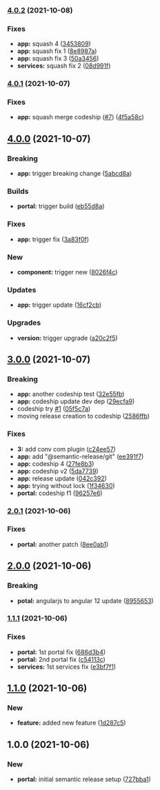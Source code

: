 ### [4.0.2](https://github.com/gparasyris/versioning-demo/compare/v4.0.1...v4.0.2) (2021-10-08)


### Fixes

* **app:** squash 4 ([3453809](https://github.com/gparasyris/versioning-demo/commit/34538098870b3d34373ded036402e4af964c546f))
* **app:** squash fix 1 ([8e8987a](https://github.com/gparasyris/versioning-demo/commit/8e8987ab56af5561e043504b3da1d04cbb264ccb))
* **app:** squash fix 3 ([50a3456](https://github.com/gparasyris/versioning-demo/commit/50a34560a261c4009cd95da91a2acd122a38680f))
* **services:** squash fix 2 ([08d991f](https://github.com/gparasyris/versioning-demo/commit/08d991f9f007aae502a9fe02f9c1005eb55cea74))

### [4.0.1](https://github.com/gparasyris/versioning-demo/compare/v4.0.0...v4.0.1) (2021-10-07)


### Fixes

* **app:** squash merge codeship ([#7](https://github.com/gparasyris/versioning-demo/issues/7)) ([4f5a58c](https://github.com/gparasyris/versioning-demo/commit/4f5a58ca14c2bb33a7a8ff1c082c02867132e064))

## [4.0.0](https://github.com/gparasyris/versioning-demo/compare/v3.0.0...v4.0.0) (2021-10-07)


### Breaking

* **app:** trigger breaking change ([5abcd8a](https://github.com/gparasyris/versioning-demo/commit/5abcd8a82b1db19d4b579139aab85fcadfbcef28))


### Builds

* **portal:** trigger build ([eb55d8a](https://github.com/gparasyris/versioning-demo/commit/eb55d8a7a3904168394937e2b1948f6c72daf571))


### Fixes

* **app:** trigger fix ([3a83f0f](https://github.com/gparasyris/versioning-demo/commit/3a83f0f91eac392a80009cba73f36a7a0b87dc5a))


### New

* **component:** trigger new ([8026f4c](https://github.com/gparasyris/versioning-demo/commit/8026f4c13bdba4d3e8229ed5b4e01dc5d6fccff8))


### Updates

* **app:** trigger update ([16cf2cb](https://github.com/gparasyris/versioning-demo/commit/16cf2cb5ba6e575aff6116cd01b5df3f764dfece))


### Upgrades

* **version:** trigger upgrade ([a20c2f5](https://github.com/gparasyris/versioning-demo/commit/a20c2f5ab71c47e1c46611cccc19faa31cf42076))

## [3.0.0](https://github.com/gparasyris/versioning-demo/compare/v2.0.1...v3.0.0) (2021-10-07)


### Breaking

* **app:** another codeship test ([32e55fb](https://github.com/gparasyris/versioning-demo/commit/32e55fb0ea05804ba663a4131d15e63b9f0561f4))
* **app:** codeship update dev dep ([29ecfa9](https://github.com/gparasyris/versioning-demo/commit/29ecfa9aa8282a85491164f7d99658065fd503cb))
* codeship try [#1](https://github.com/gparasyris/versioning-demo/issues/1) ([05f5c7a](https://github.com/gparasyris/versioning-demo/commit/05f5c7a043061c5eaf8c03693647bbbda43b1de1))
* moving release creation to codeship ([2586ffb](https://github.com/gparasyris/versioning-demo/commit/2586ffbfa684e45777a6f7ec2a566864a9f31137))


### Fixes

* **3:** add conv com plugin ([c24ee57](https://github.com/gparasyris/versioning-demo/commit/c24ee57cd79e68e2c0fde61fcfad09b0895b3d6e))
* **app:** add "@semantic-release/git" ([ee391f7](https://github.com/gparasyris/versioning-demo/commit/ee391f73007fcf8fe4ccd92eb2e70589375ecb80))
* **app:** codeship 4 ([27fe8b3](https://github.com/gparasyris/versioning-demo/commit/27fe8b375ca1d442390af6fed383fb5ff430c408))
* **app:** codeship v2 ([5da7739](https://github.com/gparasyris/versioning-demo/commit/5da7739049d91a7a702684b133a176de9516c8cc))
* **app:** release update ([042c392](https://github.com/gparasyris/versioning-demo/commit/042c3928878279ef4bd35f0de2d16cf12e4dcfeb))
* **app:** trying without lock ([1f34630](https://github.com/gparasyris/versioning-demo/commit/1f346308a074b1e9f908fedbe48cedf67365b679))
* **portal:** codeship f1 ([96257e6](https://github.com/gparasyris/versioning-demo/commit/96257e6280e7af7723dcb0490cde765181234c0f))

### [2.0.1](https://github.com/gparasyris/versioning-demo/compare/v2.0.0...v2.0.1) (2021-10-06)


### Fixes

* **portal:** another patch ([8ee0ab1](https://github.com/gparasyris/versioning-demo/commit/8ee0ab18509dec840e564a677938e7d1b7784b91))

## [2.0.0](https://github.com/gparasyris/versioning-demo/compare/v1.1.1...v2.0.0) (2021-10-06)


### Breaking

* **potal:** angularjs to angular 12 update ([8955653](https://github.com/gparasyris/versioning-demo/commit/89556532bc9ee64892d1efbe2c65a8c5737228b5))

### [1.1.1](https://github.com/gparasyris/versioning-demo/compare/v1.1.0...v1.1.1) (2021-10-06)


### Fixes

* **portal:** 1st portal fix ([686d3b4](https://github.com/gparasyris/versioning-demo/commit/686d3b4436a234145a1476494c54d8019a46424d))
* **portal:** 2nd portal fix ([c54113c](https://github.com/gparasyris/versioning-demo/commit/c54113c817c8617d5a367539eb5f8763e7ea6174))
* **services:** 1st services fix ([e3bf7f1](https://github.com/gparasyris/versioning-demo/commit/e3bf7f1a0df235859b2c7be8370765f4951119fa))

## [1.1.0](https://github.com/gparasyris/versioning-demo/compare/v1.0.0...v1.1.0) (2021-10-06)


### New

* **feature:** added new feature ([1d287c5](https://github.com/gparasyris/versioning-demo/commit/1d287c5f9728044effbaa8501339241261d76725))

## 1.0.0 (2021-10-06)


### New

* **portal:** initial semantic release setup ([727bba1](https://github.com/gparasyris/versioning-demo/commit/727bba11d0fa51a1d1fb33cd56221f1a7282c5dd))
